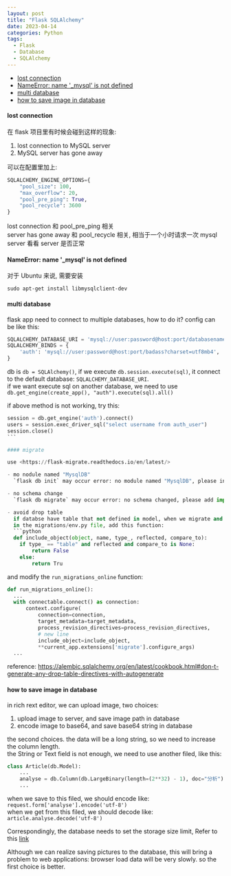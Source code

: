 ```yaml
---
layout: post
title: "Flask SQLAlchemy"
date: 2023-04-14
categories: Python
tags:
  - Flask
  - Database
  - SQLAlchemy
---
```


- [lost connection](#lost-connection)
- [NameError: name '\_mysql' is not defined](#nameerror-name-_mysql-is-not-defined)
- [multi database](#multi-database)
- [how to save image in database](#how-to-save-image-in-database)

#### lost connection

在 flask 项目里有时候会碰到这样的现象:

1. lost connection to MySQL server
2. MySQL server has gone away

可以在配置里加上:

```python
SQLALCHEMY_ENGINE_OPTIONS={
    "pool_size": 100,
    "max_overflow": 20,
    "pool_pre_ping": True,
    "pool_recycle": 3600
}
```

lost connection 和 pool_pre_ping 相关  
server has gone away 和 pool_recycle 相关, 相当于一个小时请求一次 mysql server 看看 server 是否正常

#### NameError: name '\_mysql' is not defined

对于 Ubuntu 来说, 需要安装

```shell
sudo apt-get install libmysqlclient-dev
```

#### multi database

flask app need to connect to multiple databases, how to do it?
config can be like this:

```python
SQLALCHEMY_DATABASE_URI = 'mysql://user:password@host:port/databasename?charset=utf8mb4'
SQLALCHEMY_BINDS = {
    'auth': 'mysql://user:password@host:port/badass?charset=utf8mb4',
}
```

db is `db = SQLAlchemy()`, if we execute `db.session.execute(sql)`, it connect to the default database: `SQLALCHEMY_DATABASE_URI`.  
if we want execute sql on another database, we need to use ` db.get_engine(create_app(), "auth").execute(sql).all()`

if above method is not working, try this:

````python
session = db.get_engine('auth').connect()
users = session.exec_driver_sql("select username from auth_user")
session.close()
```

#### migrate

use <https://flask-migrate.readthedocs.io/en/latest/>

- mo nodule named "MysqlDB"
  `flask db init` may occur error: no module named "MysqlDB", please install `pip install mysqlclient`

- no schema change
  `flask db migrate` may occur error: no schema changed, please add import model in migrations/env.py. see <https://github.com/miguelgrinberg/Flask-Migrate/issues/378>

- avoid drop table
  if databse have table that not defined in model, when we migrate and upgrade, it will drop the table. how to avoid?
  in the migrations/env.py file, add this function:
  ```python
  def include_object(object, name, type_, reflected, compare_to):
    if type_ == "table" and reflected and compare_to is None:
        return False
    else:
        return Tru
````

and modify the `run_migrations_online` function:

```python
def run_migrations_online():
  ...
  with connectable.connect() as connection:
      context.configure(
          connection=connection,
          target_metadata=target_metadata,
          process_revision_directives=process_revision_directives,
          # new line
          include_object=include_object,
          **current_app.extensions['migrate'].configure_args)
  ...
```

reference: <https://alembic.sqlalchemy.org/en/latest/cookbook.html#don-t-generate-any-drop-table-directives-with-autogenerate>

#### how to save image in database

in rich rext editor, we can upload image, two choices:

1. upload image to server, and save image path in database
2. encode image to base64, and save base64 string in database

the second choices. the data will be a long string, so we need to increase the column length.  
the String or Text field is not enough, we need to use another filed, like this:

```python
class Article(db.Model):
    ...
    analyse = db.Column(db.LargeBinary(length=(2**32) - 1), doc="分析")
    ...
```

when we save to this filed, we should encode like: `request.form['analyse'].encode('utf-8')`  
when we get from this filed, we should decode like: `article.analyse.decode('utf-8')`

Correspondingly, the database needs to set the storage size limit, Refer to this [link](/blog/problems-you-may-meet-when-using-MySQL.html#mysql-server-has-gone-away-long-byte)

Although we can realize saving pictures to the database, this will bring a problem to web applications: browser load data will be very slowly. so the first choice is better.
